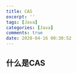 ```yaml
---
title: CAS
excerpt: ''
tags: [Java]
categories: [Java]
comments: true
date: 2020-04-16 00:30:52
---
```


## 什么是CAS

